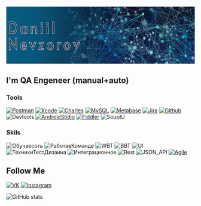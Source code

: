 [![Header](https://github.com/Danny-Pilot/Danny-Pilot/blob/main/assets/%D0%A0%D0%B8%D1%81%D1%83%D0%BD%D0%BE%D0%BA1.png)](https://ic.pics.livejournal.com/doktor_bolzen/38570064/322255/322255_original.gif)

## I'm QA Engeneer (manual+auto)

### Tools
[![Postman](https://img.shields.io/badge/-Postman-000010?style=for-the-badge&logo=postman)](https://www.postman.com)
[![Xcode](https://img.shields.io/badge/-Xcode-000010?style=for-the-badge&logo=Xcode)](https://developer.apple.com/xcode)
[![Charles](https://img.shields.io/badge/-Charlesproxy-000010?style=for-the-badge&logo)](https://www.charlesproxy.com/)
[![MySQL](https://img.shields.io/badge/-MySQL-000010?style=for-the-badge&logo=MySQL)](https://www.mysql.com/)
[![Metabase](https://img.shields.io/badge/-Metabase-000010?style=for-the-badge&logo=metabase)](https://www.metabase.com/)
[![Jira](https://img.shields.io/badge/-Jira-000010?style=for-the-badge&logo=Jira&logoColor=1E90FF)](https://www.atlassian.com/ru/software/jira)
[![Github](https://img.shields.io/badge/-Github-000010?style=for-the-badge&logo=github)](https://github.com/)
![Devtools](https://img.shields.io/badge/-Devtools-000010?style=for-the-badge&logo=Devtools)
[![AndroidStidio](https://img.shields.io/badge/-Android_studio-000010?style=for-the-badge&logo=Androidstudio)](https://developer.android.com/studio)
[![Fiddler](https://img.shields.io/badge/-Fiddler-000010?style=for-the-badge&logo=Fiddler)](https://www.telerik.com/fiddler)
![SoupIU](https://img.shields.io/badge/-SoupUI-000010?style=for-the-badge&logo=SoupUI)

 ### Skils
![Обучаесоть](https://img.shields.io/badge/-Обучаемость-000010?style=for-the-badge&logo)
![РаботавКоманде](https://img.shields.io/badge/-Работа_в_команде-000010?style=for-the-badge&logo)
![WBT](https://img.shields.io/badge/-WhiteBoxTesting-000010?style=for-the-badge&logo=whitebox)
![BBT](https://img.shields.io/badge/-BlackBoxTesting-000010?style=for-the-badge&logo=whitebox)
![UI](https://img.shields.io/badge/-UI_Testing-000010?style=for-the-badge&logo=UI)
![ТехникиТестДизаина](https://img.shields.io/badge/-Техники_Тест_Дизаина-000010?style=for-the-badge&logo)
![Интеграционное](https://img.shields.io/badge/-Интеграционное_тестирование-000010?style=for-the-badge&logo)
![Rest](https://img.shields.io/badge/-Rest-000010?style=for-the-badge&logo)
![JSON_API](https://img.shields.io/badge/-JSON_API-000010?style=for-the-badge&logo)
[![Agile](https://img.shields.io/badge/-Agile-000010?style=for-the-badge&logo=Agile)](https://agilemanifesto.org/)

## Follow Me
[![VK](https://img.shields.io/badge/-VK.Com-000010?style=for-the-badge&logo=vk&logoColor=1E90FF)](https://vk.com/jilytb)
[![Instagram](https://img.shields.io/badge/-Instagram-000010?style=for-the-badge&logo=instagram)](https://instagram.com/nv_danya)

![GitHub stats](https://github-readme-stats.vercel.app/api?username=Danny-Pilot&show_icons=true&theme=merko)